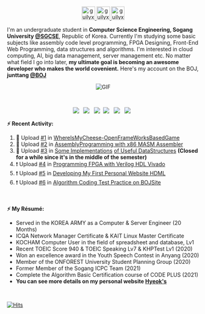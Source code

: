 <p align="center">
<br/>
<a href="https://www.instagram.com/hyeok_nim">
  <img alt="guilyx's Instagram" width="35px" src="https://image.flaticon.com/icons/svg/2111/2111421.svg" />
</a>  
<a href="https://www.facebook.com/profile.php?id=100003407949806">
  <img alt="guilyx's Facebook" width="35px" src="https://image.flaticon.com/icons/svg/2111/2111342.svg" />
</a>
<a href="https://junttang.github.io/MyPersonalWebHDML/">
  <img alt="guilyx's Website" width="35px" src="https://image.flaticon.com/icons/svg/942/942748.svg" />
</a>
</p>

I'm an undergraduate student in **Computer Science Engineering, Sogang University [@SGCSE](https://cs.sogang.ac.kr/cs/index_new.html)**, Republic of Korea. Currently I'm studying some basic subjects like assembly code level programming, FPGA Designing, Front-End Web Programming, data structures and algorithms. I'm interested in cloud computing, AI, big data management, server management etc. No matter what field I go into later, **my ultimate goal is becoming an awesome developer who makes the world covenient.** Here's my account on the BOJ, **junttang [@BOJ](https://www.acmicpc.net/user/junttang)**

<p align="center">
<img align="center" alt="GIF" src="https://media.giphy.com/media/JIX9t2j0ZTN9S/giphy.gif" />
</p>

<p align="center">
<!--  <img alig src="https://github-profile-trophy.vercel.app/?username=junttang&column=6&rank=SSS,SS,S,AAA,AA,A,B,C" /> -->
</p>

</br>
<p align="center">
<!-- <img src="https://img.shields.io/badge/HTML5-E34F26?style=flat-square&logo=HTML5&logoColor=white"/></a> &nbsp -->
<img src="https://img.shields.io/badge/C-D51007?style=flat-square&logo=C&logoColor=white"/></a> &nbsp
<img src="https://img.shields.io/badge/C++-00599C?style=flat-square&logo=c%2B%2B&logoColor=white"/></a> &nbsp
<img src="https://img.shields.io/badge/Python-3766AB?style=flat-square&logo=Python&logoColor=white"/></a>&nbsp
<img src="https://img.shields.io/badge/MASM-007AAC?style=flat-square&logo=AssemblyScript&logoColor=white"/></a> &nbsp
<img src="https://img.shields.io/badge/Java-000000?style=flat-square&logo=JavaScript&logoColor=white"/></a> &nbsp
<img src="https://img.shields.io/badge/Verilog-A355AB?style=flat-square&logo=Xilinx&logoColor=white"/></a> &nbsp
<!-- <img src="https://img.shields.io/badge/MongoDB-47A248?style=flat-square&logo=MongoDB&logoColor=white"/></a> &nbsp -->
<!-- <img src="https://img.shields.io/badge/MySQL-4479A1?style=flat-square&logo=MySQL&logoColor=white"/></a> &nbsp --> 
<!-- <img src="https://img.shields.io/badge/Amazon AWS-232F3E?style=flat-square&logo=Amazon%20AWS&logoColor=white"/></a> &nbsp </p> -->        
<br/>


**:zap: Recent Activity:**

<!--START_SECTION:activity-->
1. 🎉 Upload [#1](https://github.com/junttang/Comsil1-Final-Project/blob/master/ofApp.cpp) in [WhereIsMyCheese-OpenFrameWorksBasedGame](https://github.com/junttang/Comsil1-Final-Project/blob/master/ofApp.cpp)
2. 💪 Upload [#2](https://github.com/junttang/AssemblyProgrammingAssign) in [AssemblyProgramming with x86 MASM Assembler](https://github.com/junttang/AssemblyProgrammingAssign)
3. 💪 Upload [#3](https://github.com/junttang/BasicDataStructures) in [Some Implementations](https://github.com/junttang/DataStructuresPractice) [of Useful DataStructures](https://github.com/junttang/BasicDataStructures) **(Closed for a while since it's in the middle of the semester)**
4. ❗️ Upload [#4](https://github.com/junttang/VivadoVerilogCodes) in [Programming FPGA with Verilog HDL Vivado](https://github.com/junttang/VivadoVerilogCodes)
5. ❗️ Upload [#5](https://github.com/junttang/MyPersonalWebHDML) in [Developing My First Personal Website HDML](https://github.com/junttang/MyPersonalWebHDML)
6. ❗️ Upload [#6](https://github.com/junttang/BOJ-Algorithm-Practice) in [Algorithm Coding Test Practice on BOJSite](https://github.com/junttang/BOJ-Algorithm-Practice)
<!--END_SECTION:activity-->
<br/>

**:zap: My Résumé:**
<!--START_SECTION:Resume-->
- Served in the KOREA ARMY as a Computer & Server Engineer (20 Months)<br/>
- ICQA Network Manager Certificate & KAIT Linux Master Certificate<br/>
- KOCHAM Computer User in the field of spreadsheet and database, Lv1<br/>
- Recent TOEIC Score 940 & TOEIC Speaking Lv7 & KHPTest Lv1 (2020)<br/>
- Won an excellence award in the Youth Speech Contest in Anyang (2020)<br/>
- Member of the ONFOREST University Student Planning Group (2020)<br/>
- Former Member of the Sogang ICPC Team (2021)
- Complete the Algorithm Basic Certification course of CODE PLUS (2021)<br/>
- **You can see more details on my personal website [Hyeok's](https://junttang.github.io/MyPersonalWebHDML/)**
<!--END_SECTION:Resume-->
<br/>

[![Hits](https://hits.seeyoufarm.com/api/count/incr/badge.svg?url=https%3A%2F%2Fgithub.com%2Fjunttang&count_bg=%23FFF35E&title_bg=%23555555&icon=redhat.svg&icon_color=%23FFFFFF&title=Visitors&edge_flat=false)](https://hits.seeyoufarm.com)
